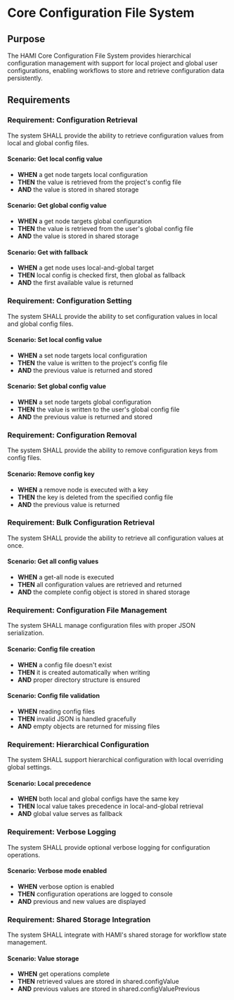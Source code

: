 # Core Configuration File System

## Purpose
The HAMI Core Configuration File System provides hierarchical configuration management with support for local project and global user configurations, enabling workflows to store and retrieve configuration data persistently.

## Requirements

### Requirement: Configuration Retrieval
The system SHALL provide the ability to retrieve configuration values from local and global config files.

#### Scenario: Get local config value
- **WHEN** a get node targets local configuration
- **THEN** the value is retrieved from the project's config file
- **AND** the value is stored in shared storage

#### Scenario: Get global config value
- **WHEN** a get node targets global configuration
- **THEN** the value is retrieved from the user's global config file
- **AND** the value is stored in shared storage

#### Scenario: Get with fallback
- **WHEN** a get node uses local-and-global target
- **THEN** local config is checked first, then global as fallback
- **AND** the first available value is returned

### Requirement: Configuration Setting
The system SHALL provide the ability to set configuration values in local and global config files.

#### Scenario: Set local config value
- **WHEN** a set node targets local configuration
- **THEN** the value is written to the project's config file
- **AND** the previous value is returned and stored

#### Scenario: Set global config value
- **WHEN** a set node targets global configuration
- **THEN** the value is written to the user's global config file
- **AND** the previous value is returned and stored

### Requirement: Configuration Removal
The system SHALL provide the ability to remove configuration keys from config files.

#### Scenario: Remove config key
- **WHEN** a remove node is executed with a key
- **THEN** the key is deleted from the specified config file
- **AND** the previous value is returned

### Requirement: Bulk Configuration Retrieval
The system SHALL provide the ability to retrieve all configuration values at once.

#### Scenario: Get all config values
- **WHEN** a get-all node is executed
- **THEN** all configuration values are retrieved and returned
- **AND** the complete config object is stored in shared storage

### Requirement: Configuration File Management
The system SHALL manage configuration files with proper JSON serialization.

#### Scenario: Config file creation
- **WHEN** a config file doesn't exist
- **THEN** it is created automatically when writing
- **AND** proper directory structure is ensured

#### Scenario: Config file validation
- **WHEN** reading config files
- **THEN** invalid JSON is handled gracefully
- **AND** empty objects are returned for missing files

### Requirement: Hierarchical Configuration
The system SHALL support hierarchical configuration with local overriding global settings.

#### Scenario: Local precedence
- **WHEN** both local and global configs have the same key
- **THEN** local value takes precedence in local-and-global retrieval
- **AND** global value serves as fallback

### Requirement: Verbose Logging
The system SHALL provide optional verbose logging for configuration operations.

#### Scenario: Verbose mode enabled
- **WHEN** verbose option is enabled
- **THEN** configuration operations are logged to console
- **AND** previous and new values are displayed

### Requirement: Shared Storage Integration
The system SHALL integrate with HAMI's shared storage for workflow state management.

#### Scenario: Value storage
- **WHEN** get operations complete
- **THEN** retrieved values are stored in shared.configValue
- **AND** previous values are stored in shared.configValuePrevious